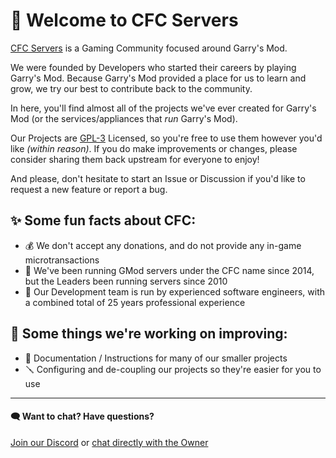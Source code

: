 # 👋 Welcome to CFC Servers

[CFC Servers](https://cfcservers.org) is a Gaming Community focused around Garry's Mod.

We were founded by Developers who started their careers by playing Garry's Mod. Because Garry's Mod provided a place for us to learn and grow, we try our best to contribute back to the community.

In here, you'll find almost all of the projects we've ever created for Garry's Mod (or the services/appliances that _run_ Garry's Mod).

Our Projects are [GPL-3](https://tldrlegal.com/license/gnu-general-public-license-v3-(gpl-3)) Licensed, so you're free to use them however you'd like _(within reason)_. If you do make improvements or changes, please consider sharing them back upstream for everyone to enjoy!

And please, don't hesitate to start an Issue or Discussion if you'd like to request a new feature or report a bug.

## ✨ Some fun facts about CFC:
 - 💰 We don't accept any donations, and do not provide any in-game microtransactions
 - 👴 We've been running GMod servers under the CFC name since 2014, but the Leaders been running servers since 2010
 - 🧐 Our Development team is run by experienced software engineers, with a combined total of 25 years professional experience

## 🧰 Some things we're working on improving:
 - 📝 Documentation / Instructions for many of our smaller projects
 - 🪛 Configuring and de-coupling our projects so they're easier for you to use
 

---

#### 🗨️ Want to chat? Have questions?
[Join our Discord](https://cfcservers.org/discord) or [chat directly with the Owner](https://steamcommunity.com/id/Phatso727/)
